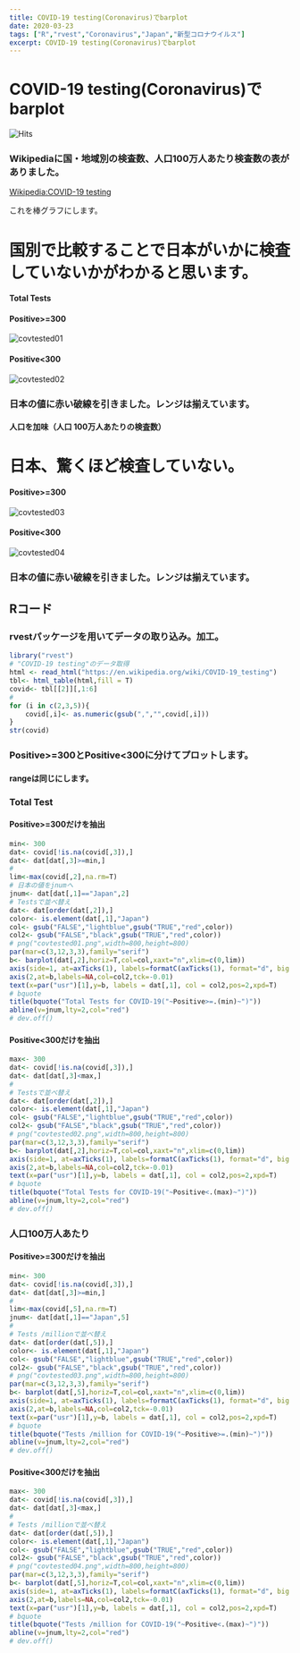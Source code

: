 ```yaml
---
title: COVID-19 testing(Coronavirus)でbarplot
date: 2020-03-23
tags: ["R","rvest","Coronavirus","Japan","新型コロナウイルス"]
excerpt: COVID-19 testing(Coronavirus)でbarplot
---
```


# COVID-19 testing(Coronavirus)でbarplot

![Hits](https://hitcounter.pythonanywhere.com/count/tag.svg?url=https%3A%2F%2Fgitpress.io%2F%40statrstart%2FCoronavirus11)  

### Wikipediaに国・地域別の検査数、人口100万人あたり検査数の表がありました。  
[Wikipedia:COVID-19 testing](https://en.wikipedia.org/wiki/COVID-19_testing)  

これを棒グラフにします。

# 国別で比較することで日本がいかに検査していないかがわかると思います。

#### Total Tests

#### Positive>=300

![covtested01](https://raw.githubusercontent.com/statrstart/statrstart.github.com/master/source/images/covtested01.png)

#### Positive<300

![covtested02](https://raw.githubusercontent.com/statrstart/statrstart.github.com/master/source/images/covtested02.png)

### 日本の値に赤い破線を引きました。レンジは揃えています。

#### 人口を加味（人口 100万人あたりの検査数）

# 日本、驚くほど検査していない。

#### Positive>=300

![covtested03](https://raw.githubusercontent.com/statrstart/statrstart.github.com/master/source/images/covtested03.png)

#### Positive<300

![covtested04](https://raw.githubusercontent.com/statrstart/statrstart.github.com/master/source/images/covtested04.png)

### 日本の値に赤い破線を引きました。レンジは揃えています。

## Rコード

### rvestパッケージを用いてデータの取り込み。加工。

```R
library("rvest")
# "COVID-19 testing"のデータ取得
html <- read_html("https://en.wikipedia.org/wiki/COVID-19_testing")
tbl<- html_table(html,fill = T)
covid<- tbl[[2]][,1:6]
#
for (i in c(2,3,5)){
	covid[,i]<- as.numeric(gsub(",","",covid[,i]))
}
str(covid)
```

### Positive>=300とPositive<300に分けてプロットします。
#### rangeは同じにします。

### Total Test

#### Positive>=300だけを抽出

```R
min<- 300
dat<- covid[!is.na(covid[,3]),]
dat<- dat[dat[,3]>=min,]
#
lim<-max(covid[,2],na.rm=T)
# 日本の値をjnumへ
jnum<- dat[dat[,1]=="Japan",2]
# Testsで並べ替え
dat<- dat[order(dat[,2]),]
color<- is.element(dat[,1],"Japan")
col<- gsub("FALSE","lightblue",gsub("TRUE","red",color))
col2<- gsub("FALSE","black",gsub("TRUE","red",color))
# png("covtested01.png",width=800,height=800)
par(mar=c(3,12,3,3),family="serif")
b<- barplot(dat[,2],horiz=T,col=col,xaxt="n",xlim=c(0,lim))
axis(side=1, at=axTicks(1), labels=formatC(axTicks(1), format="d", big.mark=','))
axis(2,at=b,labels=NA,col=col2,tck=-0.01)
text(x=par("usr")[1],y=b, labels = dat[,1], col = col2,pos=2,xpd=T)
# bquote
title(bquote("Total Tests for COVID-19("~Positive>=.(min)~")"))
abline(v=jnum,lty=2,col="red")
# dev.off()
```

#### Positive<300だけを抽出

```R
max<- 300
dat<- covid[!is.na(covid[,3]),]
dat<- dat[dat[,3]<max,]
#
# Testsで並べ替え
dat<- dat[order(dat[,2]),]
color<- is.element(dat[,1],"Japan")
col<- gsub("FALSE","lightblue",gsub("TRUE","red",color))
col2<- gsub("FALSE","black",gsub("TRUE","red",color))
# png("covtested02.png",width=800,height=800)
par(mar=c(3,12,3,3),family="serif")
b<- barplot(dat[,2],horiz=T,col=col,xaxt="n",xlim=c(0,lim))
axis(side=1, at=axTicks(1), labels=formatC(axTicks(1), format="d", big.mark=','))
axis(2,at=b,labels=NA,col=col2,tck=-0.01)
text(x=par("usr")[1],y=b, labels = dat[,1], col = col2,pos=2,xpd=T)
# bquote
title(bquote("Total Tests for COVID-19("~Positive<.(max)~")"))
abline(v=jnum,lty=2,col="red")
# dev.off()
```

### 人口100万人あたり

#### Positive>=300だけを抽出

```R
min<- 300
dat<- covid[!is.na(covid[,3]),]
dat<- dat[dat[,3]>=min,]
#
lim<-max(covid[,5],na.rm=T)
jnum<- dat[dat[,1]=="Japan",5]
#
# Tests /millionで並べ替え
dat<- dat[order(dat[,5]),]
color<- is.element(dat[,1],"Japan")
col<- gsub("FALSE","lightblue",gsub("TRUE","red",color))
col2<- gsub("FALSE","black",gsub("TRUE","red",color))
# png("covtested03.png",width=800,height=800)
par(mar=c(3,12,3,3),family="serif")
b<- barplot(dat[,5],horiz=T,col=col,xaxt="n",xlim=c(0,lim))
axis(side=1, at=axTicks(1), labels=formatC(axTicks(1), format="d", big.mark=','))
axis(2,at=b,labels=NA,col=col2,tck=-0.01)
text(x=par("usr")[1],y=b, labels = dat[,1], col = col2,pos=2,xpd=T)
# bquote
title(bquote("Tests /million for COVID-19("~Positive>=.(min)~")"))
abline(v=jnum,lty=2,col="red")
# dev.off()
```

#### Positive<300だけを抽出

```R
max<- 300
dat<- covid[!is.na(covid[,3]),]
dat<- dat[dat[,3]<max,]
#
# Tests /millionで並べ替え
dat<- dat[order(dat[,5]),]
color<- is.element(dat[,1],"Japan")
col<- gsub("FALSE","lightblue",gsub("TRUE","red",color))
col2<- gsub("FALSE","black",gsub("TRUE","red",color))
# png("covtested04.png",width=800,height=800)
par(mar=c(3,12,3,3),family="serif")
b<- barplot(dat[,5],horiz=T,col=col,xaxt="n",xlim=c(0,lim))
axis(side=1, at=axTicks(1), labels=formatC(axTicks(1), format="d", big.mark=','))
axis(2,at=b,labels=NA,col=col2,tck=-0.01)
text(x=par("usr")[1],y=b, labels = dat[,1], col = col2,pos=2,xpd=T)
# bquote
title(bquote("Tests /million for COVID-19("~Positive<.(max)~")"))
abline(v=jnum,lty=2,col="red")
# dev.off()
```


